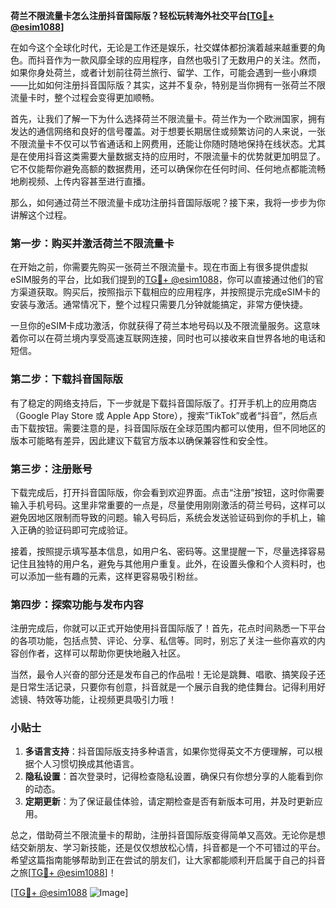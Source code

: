 **荷兰不限流量卡怎么注册抖音国际版？轻松玩转海外社交平台[[TG💪+ @esim1088](https://t.me/s/esim1088)]**

在如今这个全球化时代，无论是工作还是娱乐，社交媒体都扮演着越来越重要的角色。而抖音作为一款风靡全球的应用程序，自然也吸引了无数用户的关注。然而，如果你身处荷兰，或者计划前往荷兰旅行、留学、工作，可能会遇到一些小麻烦——比如如何注册抖音国际版？其实，这并不复杂，特别是当你拥有一张荷兰不限流量卡时，整个过程会变得更加顺畅。

首先，让我们了解一下为什么选择荷兰不限流量卡。荷兰作为一个欧洲国家，拥有发达的通信网络和良好的信号覆盖。对于想要长期居住或频繁访问的人来说，一张不限流量卡不仅可以节省通话和上网费用，还能让你随时随地保持在线状态。尤其是在使用抖音这类需要大量数据支持的应用时，不限流量卡的优势就更加明显了。它不仅能帮你避免高额的数据费用，还可以确保你在任何时间、任何地点都能流畅地刷视频、上传内容甚至进行直播。

那么，如何通过荷兰不限流量卡成功注册抖音国际版呢？接下来，我将一步步为你讲解这个过程。

### 第一步：购买并激活荷兰不限流量卡

在开始之前，你需要先购买一张荷兰不限流量卡。现在市面上有很多提供虚拟eSIM服务的平台，比如我们提到的[TG💪+ @esim1088](https://t.me/s/esim1088)，你可以直接通过他们的官方渠道获取。购买后，按照指示下载相应的应用程序，并按照提示完成eSIM卡的安装与激活。通常情况下，整个过程只需要几分钟就能搞定，非常方便快捷。

一旦你的eSIM卡成功激活，你就获得了荷兰本地号码以及不限流量服务。这意味着你可以在荷兰境内享受高速互联网连接，同时也可以接收来自世界各地的电话和短信。

### 第二步：下载抖音国际版

有了稳定的网络支持后，下一步就是下载抖音国际版了。打开手机上的应用商店（Google Play Store 或 Apple App Store），搜索“TikTok”或者“抖音”，然后点击下载按钮。需要注意的是，抖音国际版在全球范围内都可以使用，但不同地区的版本可能略有差异，因此建议下载官方版本以确保兼容性和安全性。

### 第三步：注册账号

下载完成后，打开抖音国际版，你会看到欢迎界面。点击“注册”按钮，这时你需要输入手机号码。这里非常重要的一点是，尽量使用刚刚激活的荷兰号码，这样可以避免因地区限制而导致的问题。输入号码后，系统会发送验证码到你的手机上，输入正确的验证码即可完成验证。

接着，按照提示填写基本信息，如用户名、密码等。这里提醒一下，尽量选择容易记住且独特的用户名，避免与其他用户重复。此外，在设置头像和个人资料时，也可以添加一些有趣的元素，这样更容易吸引粉丝。

### 第四步：探索功能与发布内容

注册完成后，你就可以正式开始使用抖音国际版了！首先，花点时间熟悉一下平台的各项功能，包括点赞、评论、分享、私信等。同时，别忘了关注一些你喜欢的内容创作者，这样可以帮助你更快地融入社区。

当然，最令人兴奋的部分还是发布自己的作品啦！无论是跳舞、唱歌、搞笑段子还是日常生活记录，只要你有创意，抖音就是一个展示自我的绝佳舞台。记得利用好滤镜、特效等功能，让视频更具吸引力哦！

### 小贴士

1. **多语言支持**：抖音国际版支持多种语言，如果你觉得英文不方便理解，可以根据个人习惯切换成其他语言。
2. **隐私设置**：首次登录时，记得检查隐私设置，确保只有你想分享的人能看到你的动态。
3. **定期更新**：为了保证最佳体验，请定期检查是否有新版本可用，并及时更新应用。

总之，借助荷兰不限流量卡的帮助，注册抖音国际版变得简单又高效。无论你是想结交新朋友、学习新技能，还是仅仅想放松心情，抖音都是一个不可错过的平台。希望这篇指南能够帮助到正在尝试的朋友们，让大家都能顺利开启属于自己的抖音之旅[[TG💪+ @esim1088](https://t.me/s/esim1088)]！

[[TG💪+ @esim1088](https://t.me/s/esim1088) ![Image](https://i.postimg.cc/4NQfJmqS/Snipaste-2025-05-13-00-14-12.png)]